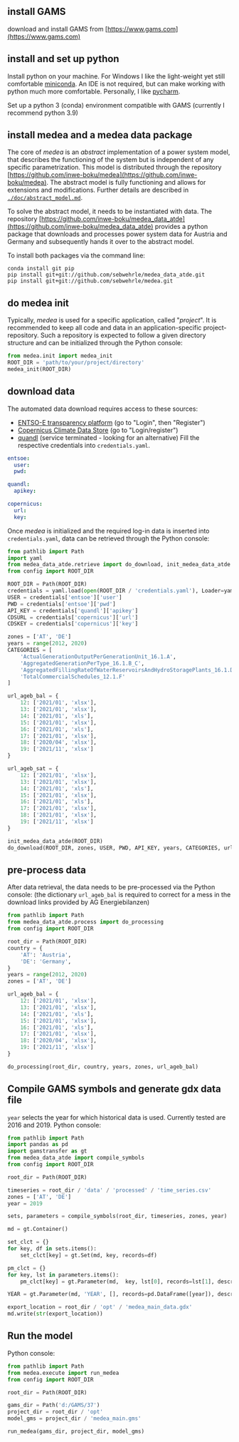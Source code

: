 install GAMS
--- 
download and install GAMS from [https://www.gams.com](https://www.gams.com)

install and set up python 
---
Install python on your machine. For Windows I like the light-weight yet still comfortable [miniconda](https://docs.conda.io/en/latest/miniconda.html).
An IDE is not required, but can make working with python much more comfortable. Personally, I like [pycharm](https://www.jetbrains.com/pycharm/).

Set up a python 3 (conda) environment compatible with GAMS (currently I recommend python 3.9)

install medea and a medea data package
--
The core of _medea_ is an _abstract_ implementation of a power system model, that describes the functioning of the 
system but is independent of any specific parametrization. This model is distributed through the repository 
[https://github.com/inwe-boku/medea](https://github.com/inwe-boku/medea).
The abstract model is fully functioning and allows for extensions and modifications. Further details are described in 
[`./doc/abstract_model.md`](/doc/abstract_model.md).

To solve the abstract model, it needs to be instantiated with data. The repository 
[https://github.com/inwe-boku/medea_data_atde](https://github.com/inwe-boku/medea_data_atde) provides a python package 
that downloads and processes power system data for Austria and Germany and subsequently hands it over to the abstract 
model.

To install both packages via the command line:
```commandline
conda install git pip
pip install git+git://github.com/sebwehrle/medea_data_atde.git
pip install git+git://github.com/sebwehrle/medea.git
```

do medea init
---
Typically, _medea_ is used for a specific application, called "_project_". It is recommended to keep all code and data in an 
application-specific project-repository. Such a repository is expected to follow a given directory structure and can
be initialized through the Python console:

```python
from medea.init import medea_init
ROOT_DIR = 'path/to/your/project/directory'
medea_init(ROOT_DIR)
```

download data
---
The automated data download requires access to these sources:
* [ENTSO-E transparency platform](https://transparency.entsoe.eu/) (go to "Login", then "Register")
* [Copernicus Climate Data Store](https://cds.climate.copernicus.eu) (go to "Login/register")
* [quandl]() (service terminated - looking for an alternative)
Fill the respective credentials into `credentials.yaml`.
````yaml
entsoe:
  user: 
  pwd: 

quandl:
  apikey:

copernicus:
  url:
  key:
````
Once _medea_ is initialized and the required log-in data is inserted into `credentials.yaml`, data can be retrieved 
through the Python console:

````python
from pathlib import Path
import yaml
from medea_data_atde.retrieve import do_download, init_medea_data_atde
from config import ROOT_DIR

ROOT_DIR = Path(ROOT_DIR)
credentials = yaml.load(open(ROOT_DIR / 'credentials.yaml'), Loader=yaml.SafeLoader)
USER = credentials['entsoe']['user']
PWD = credentials['entsoe']['pwd']
API_KEY = credentials['quandl']['apikey']
CDSURL = credentials['copernicus']['url']
CDSKEY = credentials['copernicus']['key']

zones = ['AT', 'DE']
years = range(2012, 2020)
CATEGORIES = [
    'ActualGenerationOutputPerGenerationUnit_16.1.A',
    'AggregatedGenerationPerType_16.1.B_C',
    'AggregatedFillingRateOfWaterReservoirsAndHydroStoragePlants_16.1.D',
    'TotalCommercialSchedules_12.1.F'
]

url_ageb_bal = {
    12: ['2021/01', 'xlsx'],
    13: ['2021/01', 'xlsx'],
    14: ['2021/01', 'xls'],
    15: ['2021/01', 'xlsx'],
    16: ['2021/01', 'xls'],
    17: ['2021/01', 'xlsx'],
    18: ['2020/04', 'xlsx'],
    19: ['2021/11', 'xlsx']
} 

url_ageb_sat = {
    12: ['2021/01', 'xlsx'],
    13: ['2021/01', 'xlsx'],
    14: ['2021/01', 'xls'],
    15: ['2021/01', 'xlsx'],
    16: ['2021/01', 'xls'],
    17: ['2021/01', 'xlsx'],
    18: ['2021/01', 'xlsx'],
    19: ['2021/11', 'xlsx']
}

init_medea_data_atde(ROOT_DIR)
do_download(ROOT_DIR, zones, USER, PWD, API_KEY, years, CATEGORIES, url_ageb_bal, url_ageb_sat, CDSURL, CDSKEY)

````

pre-process data
---
After data retrieval, the data needs to be pre-processed via the Python console:
(the dictionary `url_ageb_bal` is required to correct for a mess in the download links provided by 
AG Energiebilanzen)

````python
from pathlib import Path
from medea_data_atde.process import do_processing
from config import ROOT_DIR

root_dir = Path(ROOT_DIR)
country = {
    'AT': 'Austria',
    'DE': 'Germany',
}
years = range(2012, 2020)
zones = ['AT', 'DE']

url_ageb_bal = {
    12: ['2021/01', 'xlsx'],
    13: ['2021/01', 'xlsx'],
    14: ['2021/01', 'xls'],
    15: ['2021/01', 'xlsx'],
    16: ['2021/01', 'xls'],
    17: ['2021/01', 'xlsx'],
    18: ['2020/04', 'xlsx'],
    19: ['2021/11', 'xlsx']
} 

do_processing(root_dir, country, years, zones, url_ageb_bal)
````

Compile GAMS symbols and generate gdx data file
---
`year` selects the year for which historical data is used. Currently tested are 2016 and 2019.
Python console:
````python
from pathlib import Path
import pandas as pd
import gamstransfer as gt
from medea_data_atde import compile_symbols
from config import ROOT_DIR

root_dir = Path(ROOT_DIR)

timeseries = root_dir / 'data' / 'processed' / 'time_series.csv'
zones = ['AT', 'DE']
year = 2019

sets, parameters = compile_symbols(root_dir, timeseries, zones, year)

md = gt.Container()

set_clct = {}
for key, df in sets.items():
    set_clct[key] = gt.Set(md, key, records=df)

pm_clct = {}
for key, lst in parameters.items():
    pm_clct[key] = gt.Parameter(md,  key, lst[0], records=lst[1], description=lst[2])

YEAR = gt.Parameter(md, 'YEAR', [], records=pd.DataFrame([year]), description='year of simulation data')

export_location = root_dir / 'opt' / 'medea_main_data.gdx'
md.write(str(export_location))
````

Run the model
---
Python console:
```python
from pathlib import Path
from medea.execute import run_medea
from config import ROOT_DIR

root_dir = Path(ROOT_DIR)

gams_dir = Path('d:/GAMS/37')
project_dir = root_dir / 'opt'
model_gms = project_dir / 'medea_main.gms'

run_medea(gams_dir, project_dir, model_gms)
```
